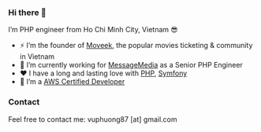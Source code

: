 ### Hi there 👋

I’m PHP engineer from Ho Chi Minh City, Vietnam 😎

- ⚡ I’m the founder of [Moveek](https://moveek.com), the popular movies ticketing & community in Vietnam
- 🔭 I’m currently working for [MessageMedia](https://messagemedia.com) as a Senior PHP Engineer
- ♥️ I have a long and lasting love with [PHP](https://www.php.net), [Symfony](https://symfony.com)
- 👏 I’m a [AWS Certified Developer](https://www.credly.com/badges/744a2aaa-75fa-4eda-92e2-1d01ba710caf)

### Contact

Feel free to contact me: vuphuong87 [at] gmail.com
